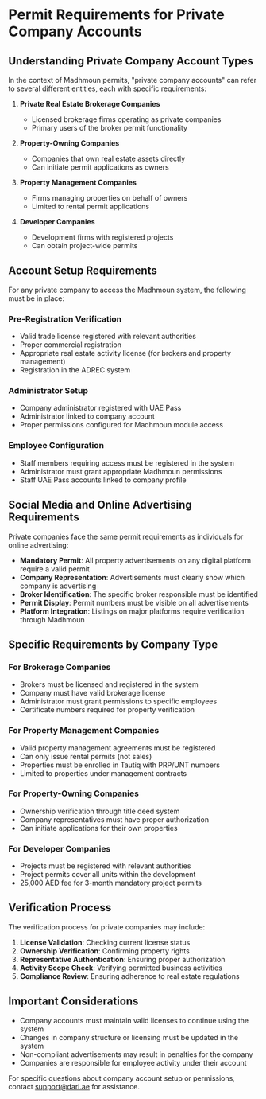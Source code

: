 # Permit Requirements for Private Company Accounts

## Understanding Private Company Account Types

In the context of Madhmoun permits, "private company accounts" can refer to several different entities, each with specific requirements:

1. **Private Real Estate Brokerage Companies**
   * Licensed brokerage firms operating as private companies
   * Primary users of the broker permit functionality

2. **Property-Owning Companies**
   * Companies that own real estate assets directly
   * Can initiate permit applications as owners

3. **Property Management Companies**
   * Firms managing properties on behalf of owners
   * Limited to rental permit applications

4. **Developer Companies**
   * Development firms with registered projects
   * Can obtain project-wide permits

## Account Setup Requirements

For any private company to access the Madhmoun system, the following must be in place:

### Pre-Registration Verification
* Valid trade license registered with relevant authorities
* Proper commercial registration
* Appropriate real estate activity license (for brokers and property management)
* Registration in the ADREC system

### Administrator Setup
* Company administrator registered with UAE Pass
* Administrator linked to company account
* Proper permissions configured for Madhmoun module access

### Employee Configuration
* Staff members requiring access must be registered in the system
* Administrator must grant appropriate Madhmoun permissions
* Staff UAE Pass accounts linked to company profile

## Social Media and Online Advertising Requirements

Private companies face the same permit requirements as individuals for online advertising:

* **Mandatory Permit**: All property advertisements on any digital platform require a valid permit
* **Company Representation**: Advertisements must clearly show which company is advertising
* **Broker Identification**: The specific broker responsible must be identified
* **Permit Display**: Permit numbers must be visible on all advertisements
* **Platform Integration**: Listings on major platforms require verification through Madhmoun

## Specific Requirements by Company Type

### For Brokerage Companies
* Brokers must be licensed and registered in the system
* Company must have valid brokerage license
* Administrator must grant permissions to specific employees
* Certificate numbers required for property verification

### For Property Management Companies
* Valid property management agreements must be registered
* Can only issue rental permits (not sales)
* Properties must be enrolled in Tautiq with PRP/UNT numbers
* Limited to properties under management contracts

### For Property-Owning Companies
* Ownership verification through title deed system
* Company representatives must have proper authorization
* Can initiate applications for their own properties

### For Developer Companies
* Projects must be registered with relevant authorities
* Project permits cover all units within the development
* 25,000 AED fee for 3-month mandatory project permits

## Verification Process

The verification process for private companies may include:

1. **License Validation**: Checking current license status
2. **Ownership Verification**: Confirming property rights
3. **Representative Authentication**: Ensuring proper authorization
4. **Activity Scope Check**: Verifying permitted business activities
5. **Compliance Review**: Ensuring adherence to real estate regulations

## Important Considerations

* Company accounts must maintain valid licenses to continue using the system
* Changes in company structure or licensing must be updated in the system
* Non-compliant advertisements may result in penalties for the company
* Companies are responsible for employee activity under their account

For specific questions about company account setup or permissions, contact support@dari.ae for assistance.